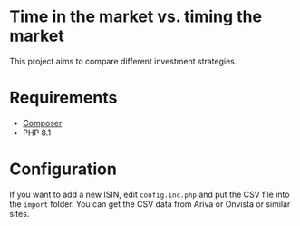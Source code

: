 # Time in the market vs. timing the market
This project aims to compare different investment strategies.

# Requirements
- [Composer](https://getcomposer.org/)
- PHP 8.1

# Configuration
If you want to add a new ISIN, edit `config.inc.php` and put the CSV file into the `import` folder. You can get the CSV data from Ariva or Onvista or similar sites.
